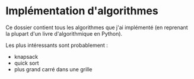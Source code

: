 # Implémentation d'algorithmes

Ce dossier contient tous les algorithmes que j'ai implémenté (en reprenant la plupart d'un livre d'algorithmique en Python).

Les plus intéressants sont probablement :
- knapsack
- quick sort
- plus grand carré dans une grille